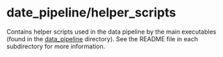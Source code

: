 # date_pipeline/helper_scripts

Contains helper scripts used in the data pipeline by the main executables
(found in the [data_pipeline](..) directory). See the README
file in each subdirectory for more information.

